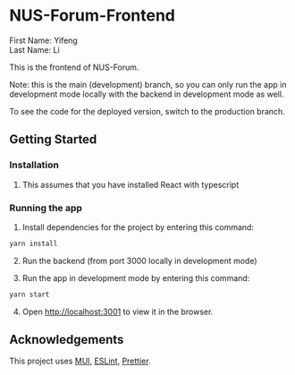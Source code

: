 # NUS-Forum-Frontend

First Name: Yifeng  
Last Name: Li

This is the frontend of NUS-Forum.

Note: this is the main (development) branch, so you can only run the app in development mode locally with the backend in development mode as well.

To see the code for the deployed version, switch to the production branch.

## Getting Started

### Installation
1. This assumes that you have installed React with typescript

### Running the app

1. Install dependencies for the project by entering this command:

```bash
yarn install
```

2. Run the backend (from port 3000 locally in development mode)

3. Run the app in development mode by entering this command:

```bash
yarn start
```

4. Open [http://localhost:3001](http://localhost:3001) to view it in the browser.


## Acknowledgements

This project uses [MUI](https://mui.com/),
[ESLint](https://eslint.org/), [Prettier](https://prettier.io/).
